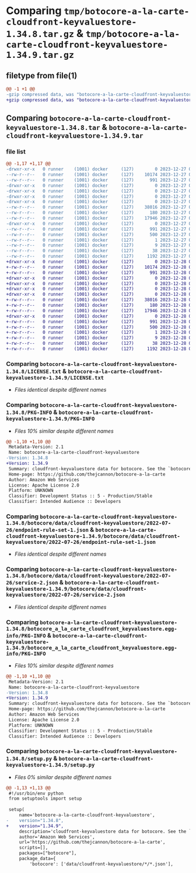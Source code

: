 # Comparing `tmp/botocore-a-la-carte-cloudfront-keyvaluestore-1.34.8.tar.gz` & `tmp/botocore-a-la-carte-cloudfront-keyvaluestore-1.34.9.tar.gz`

## filetype from file(1)

```diff
@@ -1 +1 @@
-gzip compressed data, was "botocore-a-la-carte-cloudfront-keyvaluestore-1.34.8.tar", last modified: Wed Dec 27 01:06:35 2023, max compression
+gzip compressed data, was "botocore-a-la-carte-cloudfront-keyvaluestore-1.34.9.tar", last modified: Thu Dec 28 01:06:37 2023, max compression
```

## Comparing `botocore-a-la-carte-cloudfront-keyvaluestore-1.34.8.tar` & `botocore-a-la-carte-cloudfront-keyvaluestore-1.34.9.tar`

### file list

```diff
@@ -1,17 +1,17 @@
-drwxr-xr-x   0 runner    (1001) docker     (127)        0 2023-12-27 01:06:35.591301 botocore-a-la-carte-cloudfront-keyvaluestore-1.34.8/
--rw-r--r--   0 runner    (1001) docker     (127)    10174 2023-12-27 01:06:35.000000 botocore-a-la-carte-cloudfront-keyvaluestore-1.34.8/LICENSE.txt
--rw-r--r--   0 runner    (1001) docker     (127)      991 2023-12-27 01:06:35.591301 botocore-a-la-carte-cloudfront-keyvaluestore-1.34.8/PKG-INFO
-drwxr-xr-x   0 runner    (1001) docker     (127)        0 2023-12-27 01:06:35.591301 botocore-a-la-carte-cloudfront-keyvaluestore-1.34.8/botocore/
-drwxr-xr-x   0 runner    (1001) docker     (127)        0 2023-12-27 01:06:35.591301 botocore-a-la-carte-cloudfront-keyvaluestore-1.34.8/botocore/data/
-drwxr-xr-x   0 runner    (1001) docker     (127)        0 2023-12-27 01:06:35.591301 botocore-a-la-carte-cloudfront-keyvaluestore-1.34.8/botocore/data/cloudfront-keyvaluestore/
-drwxr-xr-x   0 runner    (1001) docker     (127)        0 2023-12-27 01:06:35.591301 botocore-a-la-carte-cloudfront-keyvaluestore-1.34.8/botocore/data/cloudfront-keyvaluestore/2022-07-26/
--rw-r--r--   0 runner    (1001) docker     (127)    38016 2023-12-27 01:06:28.000000 botocore-a-la-carte-cloudfront-keyvaluestore-1.34.8/botocore/data/cloudfront-keyvaluestore/2022-07-26/endpoint-rule-set-1.json
--rw-r--r--   0 runner    (1001) docker     (127)      180 2023-12-27 01:06:28.000000 botocore-a-la-carte-cloudfront-keyvaluestore-1.34.8/botocore/data/cloudfront-keyvaluestore/2022-07-26/paginators-1.json
--rw-r--r--   0 runner    (1001) docker     (127)    17946 2023-12-27 01:06:28.000000 botocore-a-la-carte-cloudfront-keyvaluestore-1.34.8/botocore/data/cloudfront-keyvaluestore/2022-07-26/service-2.json
-drwxr-xr-x   0 runner    (1001) docker     (127)        0 2023-12-27 01:06:35.591301 botocore-a-la-carte-cloudfront-keyvaluestore-1.34.8/botocore_a_la_carte_cloudfront_keyvaluestore.egg-info/
--rw-r--r--   0 runner    (1001) docker     (127)      991 2023-12-27 01:06:35.000000 botocore-a-la-carte-cloudfront-keyvaluestore-1.34.8/botocore_a_la_carte_cloudfront_keyvaluestore.egg-info/PKG-INFO
--rw-r--r--   0 runner    (1001) docker     (127)      500 2023-12-27 01:06:35.000000 botocore-a-la-carte-cloudfront-keyvaluestore-1.34.8/botocore_a_la_carte_cloudfront_keyvaluestore.egg-info/SOURCES.txt
--rw-r--r--   0 runner    (1001) docker     (127)        1 2023-12-27 01:06:35.000000 botocore-a-la-carte-cloudfront-keyvaluestore-1.34.8/botocore_a_la_carte_cloudfront_keyvaluestore.egg-info/dependency_links.txt
--rw-r--r--   0 runner    (1001) docker     (127)        9 2023-12-27 01:06:35.000000 botocore-a-la-carte-cloudfront-keyvaluestore-1.34.8/botocore_a_la_carte_cloudfront_keyvaluestore.egg-info/top_level.txt
--rw-r--r--   0 runner    (1001) docker     (127)       38 2023-12-27 01:06:35.591301 botocore-a-la-carte-cloudfront-keyvaluestore-1.34.8/setup.cfg
--rw-r--r--   0 runner    (1001) docker     (127)     1192 2023-12-27 01:06:35.000000 botocore-a-la-carte-cloudfront-keyvaluestore-1.34.8/setup.py
+drwxr-xr-x   0 runner    (1001) docker     (127)        0 2023-12-28 01:06:37.034242 botocore-a-la-carte-cloudfront-keyvaluestore-1.34.9/
+-rw-r--r--   0 runner    (1001) docker     (127)    10174 2023-12-28 01:06:36.000000 botocore-a-la-carte-cloudfront-keyvaluestore-1.34.9/LICENSE.txt
+-rw-r--r--   0 runner    (1001) docker     (127)      991 2023-12-28 01:06:37.034242 botocore-a-la-carte-cloudfront-keyvaluestore-1.34.9/PKG-INFO
+drwxr-xr-x   0 runner    (1001) docker     (127)        0 2023-12-28 01:06:37.030243 botocore-a-la-carte-cloudfront-keyvaluestore-1.34.9/botocore/
+drwxr-xr-x   0 runner    (1001) docker     (127)        0 2023-12-28 01:06:37.030243 botocore-a-la-carte-cloudfront-keyvaluestore-1.34.9/botocore/data/
+drwxr-xr-x   0 runner    (1001) docker     (127)        0 2023-12-28 01:06:37.030243 botocore-a-la-carte-cloudfront-keyvaluestore-1.34.9/botocore/data/cloudfront-keyvaluestore/
+drwxr-xr-x   0 runner    (1001) docker     (127)        0 2023-12-28 01:06:37.030243 botocore-a-la-carte-cloudfront-keyvaluestore-1.34.9/botocore/data/cloudfront-keyvaluestore/2022-07-26/
+-rw-r--r--   0 runner    (1001) docker     (127)    38016 2023-12-28 01:06:26.000000 botocore-a-la-carte-cloudfront-keyvaluestore-1.34.9/botocore/data/cloudfront-keyvaluestore/2022-07-26/endpoint-rule-set-1.json
+-rw-r--r--   0 runner    (1001) docker     (127)      180 2023-12-28 01:06:26.000000 botocore-a-la-carte-cloudfront-keyvaluestore-1.34.9/botocore/data/cloudfront-keyvaluestore/2022-07-26/paginators-1.json
+-rw-r--r--   0 runner    (1001) docker     (127)    17946 2023-12-28 01:06:26.000000 botocore-a-la-carte-cloudfront-keyvaluestore-1.34.9/botocore/data/cloudfront-keyvaluestore/2022-07-26/service-2.json
+drwxr-xr-x   0 runner    (1001) docker     (127)        0 2023-12-28 01:06:37.030243 botocore-a-la-carte-cloudfront-keyvaluestore-1.34.9/botocore_a_la_carte_cloudfront_keyvaluestore.egg-info/
+-rw-r--r--   0 runner    (1001) docker     (127)      991 2023-12-28 01:06:37.000000 botocore-a-la-carte-cloudfront-keyvaluestore-1.34.9/botocore_a_la_carte_cloudfront_keyvaluestore.egg-info/PKG-INFO
+-rw-r--r--   0 runner    (1001) docker     (127)      500 2023-12-28 01:06:37.000000 botocore-a-la-carte-cloudfront-keyvaluestore-1.34.9/botocore_a_la_carte_cloudfront_keyvaluestore.egg-info/SOURCES.txt
+-rw-r--r--   0 runner    (1001) docker     (127)        1 2023-12-28 01:06:37.000000 botocore-a-la-carte-cloudfront-keyvaluestore-1.34.9/botocore_a_la_carte_cloudfront_keyvaluestore.egg-info/dependency_links.txt
+-rw-r--r--   0 runner    (1001) docker     (127)        9 2023-12-28 01:06:37.000000 botocore-a-la-carte-cloudfront-keyvaluestore-1.34.9/botocore_a_la_carte_cloudfront_keyvaluestore.egg-info/top_level.txt
+-rw-r--r--   0 runner    (1001) docker     (127)       38 2023-12-28 01:06:37.034242 botocore-a-la-carte-cloudfront-keyvaluestore-1.34.9/setup.cfg
+-rw-r--r--   0 runner    (1001) docker     (127)     1192 2023-12-28 01:06:36.000000 botocore-a-la-carte-cloudfront-keyvaluestore-1.34.9/setup.py
```

### Comparing `botocore-a-la-carte-cloudfront-keyvaluestore-1.34.8/LICENSE.txt` & `botocore-a-la-carte-cloudfront-keyvaluestore-1.34.9/LICENSE.txt`

 * *Files identical despite different names*

### Comparing `botocore-a-la-carte-cloudfront-keyvaluestore-1.34.8/PKG-INFO` & `botocore-a-la-carte-cloudfront-keyvaluestore-1.34.9/PKG-INFO`

 * *Files 10% similar despite different names*

```diff
@@ -1,10 +1,10 @@
 Metadata-Version: 2.1
 Name: botocore-a-la-carte-cloudfront-keyvaluestore
-Version: 1.34.8
+Version: 1.34.9
 Summary: cloudfront-keyvaluestore data for botocore. See the `botocore-a-la-carte` package for more info.
 Home-page: https://github.com/thejcannon/botocore-a-la-carte
 Author: Amazon Web Services
 License: Apache License 2.0
 Platform: UNKNOWN
 Classifier: Development Status :: 5 - Production/Stable
 Classifier: Intended Audience :: Developers
```

### Comparing `botocore-a-la-carte-cloudfront-keyvaluestore-1.34.8/botocore/data/cloudfront-keyvaluestore/2022-07-26/endpoint-rule-set-1.json` & `botocore-a-la-carte-cloudfront-keyvaluestore-1.34.9/botocore/data/cloudfront-keyvaluestore/2022-07-26/endpoint-rule-set-1.json`

 * *Files identical despite different names*

### Comparing `botocore-a-la-carte-cloudfront-keyvaluestore-1.34.8/botocore/data/cloudfront-keyvaluestore/2022-07-26/service-2.json` & `botocore-a-la-carte-cloudfront-keyvaluestore-1.34.9/botocore/data/cloudfront-keyvaluestore/2022-07-26/service-2.json`

 * *Files identical despite different names*

### Comparing `botocore-a-la-carte-cloudfront-keyvaluestore-1.34.8/botocore_a_la_carte_cloudfront_keyvaluestore.egg-info/PKG-INFO` & `botocore-a-la-carte-cloudfront-keyvaluestore-1.34.9/botocore_a_la_carte_cloudfront_keyvaluestore.egg-info/PKG-INFO`

 * *Files 10% similar despite different names*

```diff
@@ -1,10 +1,10 @@
 Metadata-Version: 2.1
 Name: botocore-a-la-carte-cloudfront-keyvaluestore
-Version: 1.34.8
+Version: 1.34.9
 Summary: cloudfront-keyvaluestore data for botocore. See the `botocore-a-la-carte` package for more info.
 Home-page: https://github.com/thejcannon/botocore-a-la-carte
 Author: Amazon Web Services
 License: Apache License 2.0
 Platform: UNKNOWN
 Classifier: Development Status :: 5 - Production/Stable
 Classifier: Intended Audience :: Developers
```

### Comparing `botocore-a-la-carte-cloudfront-keyvaluestore-1.34.8/setup.py` & `botocore-a-la-carte-cloudfront-keyvaluestore-1.34.9/setup.py`

 * *Files 0% similar despite different names*

```diff
@@ -1,13 +1,13 @@
 #!/usr/bin/env python
 from setuptools import setup
 
 setup(
     name='botocore-a-la-carte-cloudfront-keyvaluestore',
-    version="1.34.8",
+    version="1.34.9",
     description='cloudfront-keyvaluestore data for botocore. See the `botocore-a-la-carte` package for more info.',
     author='Amazon Web Services',
     url='https://github.com/thejcannon/botocore-a-la-carte',
     scripts=[],
     packages=["botocore"],
     package_data={
         'botocore': ['data/cloudfront-keyvaluestore/*/*.json'],
```

